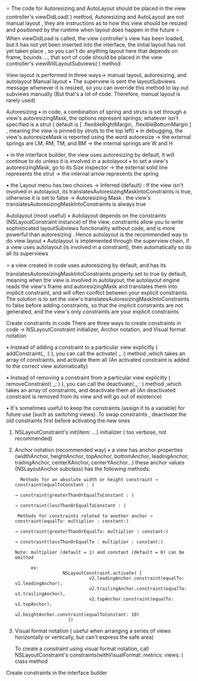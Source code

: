 ⭐️ The code for Autoresizing and AutoLayout should be placed in the view controller's viewDidLoad( ) method, Autoresizing and AutoLayout are not manual layout , they are instructions as to how this view should be resized and positioned by the runtime when layout does happen in the future
⭐️ When viewDidLoad is called, the view controller's view has been loaded, but it has not yet been inserted into the interface, the initial layout has 
      not yet taken place , so you can't do anything layout here that depends on frame, bounds ..., that sort of code should be placed in the view   
      controller's viewWillLayoutSubviews(  ) method

View layout is performed in three ways→ manual layout, autoresizing, and autolayout
Manual layout 
• The superview is sent the layoutSubviews message whenever it is resized, so you can override this method to lay out subviews manually
   (But that's a lot of code. Therefore, manual layout is rarely used)

Autoresizing
• in code, a combination of spring and struts is set through a view's autoresizingMask, the options represent springs; whatever isn't specified is a 
  strut ( default is [ .flexibleRightMargin, .flexibleBottomMargin ] , meaning the view is pinned by struts  to the top left)
• in debugging, the view's autoresizeMask is reported using the word autoresize → the external springs are LM, RM, TM, and BM
                                                                                                                                                                         → the internal springs are W and H

• in the interface builder, the view uses autoresizing by default, it will continue to do unless it is involved in a autolayout 
• to set a view's autoresizingMask, go to its Size inspector → the external solid line represents the strut 
								                                                                       → the internal arrow represents the spring                

• the Layout menu has two choices → Inferred (default) : If the view isn't involved in autolayout, its translatesAutoresizingMaskIntoConstraints is 
                                                                                                                       true, otherwise it is set to false 
                                                                          → Autoresizing Mask : the view's translatesAutoresizingMaskIntoConstraints is always true 

Autolayout (most useful) 
• Autolayout depends on the constraints (NSLayoutConstraint instance) of the view, constraints allow you to write sophisticated layoutSubviews 
  functionality without code, and is more powerful than autoresizing . Hence autolayout is the recommended way to do view layout
• Autolayout is implemented through the superview chain, if a view uses autolayout (is involved in a constraint), then automatically so do all its superviews

⭐️ a view created in code uses autoresizing by default, and has its translatesAutoresizingMaskIntoConstraints property set to true by default, meaning when the view is involved in autolayout, the autolayout engine reads the view's frame and autoresizingMask and translates them into implicit constraint, and will often conflict between your explicit constraints. The solution is to set the view's translatesAutoresizingMaskIntoConstraints to false before adding constraints, so that the implicit constraints are not generated, and the view's only constraints are your explicit constraints

Create constraints in code
There are three ways to create constraints in code → NSLayoutConstraint initializer,  Anchor notation, and Visual format notation  
 
• Instead of adding a constraint to a particular view explicitly ( addConstraint(_ :) ), you can call the activate( _ :)  method ,which takes an array of constraints, and activate them all (An activated constraint is added to the correct view automatically)    

• Instead of removing a constraint from a particular view explicitly ( removeConstraint( _: ) ), you can call the deactivate( _ : ) method ,which takes 
   an array of constraints, and deactivate them all (An deactivated constraint is removed from its view and will go out of existence)  
  
• It's sometimes useful to keep the constraints (assign it to a variable) for future use (such as switching views) .To swap constraints , deactivate the old constraints first before activating the new ones

1. NSLayoutConstraint's init(item: ...) initializer  ( too verbose, not recommended) 
  
2. Anchor notation (recommended way)
     • a view has anchor properties (widthAnchor, heightAnchor, topAnchor, bottomAnchor, leadingAnchor, trailingAnchor, centerXAnchor, 
       centerYAnchor...) these anchor values (NSLayoutAnchor subclass) has the following methods:
    
         Methods for an absolute width or height constraint → constraint(equalToConstant : )
								                                                                → constraint(greaterThanOrEqualToConstant : )
								                                                                → constraint(lessThanOrEqualToConstant : )

        Methods for constraints related to another anchor → constraint(equalTo: multiplier : constant:)
								                                                              → constraint(greaterThanOrEqualTo: multiplier : constant:)
								                                                              → constraint(lessThanOrEqualTo : multiplier : constant:)
                                                                                                                    Note: multiplier (default = 1) and constant (default = 0) can be omitted

             ex:  
                         NSLayoutConstraint.activate( [
                                   v2.leadingAnchor.constraint(equalTo: v1.leadingAnchor),
                                   v2.trailingAnchor.constraint(equalTo: v1.trailingAnchor),
                                   v2.topAnchor.constraint(equalTo: v1.topAnchor),
                                   v2.heightAnchor.constraint(equalToConstant: 10)
                           ])
        
3. Visual format notation ( useful when arranging a series of views horizontally or vertically, but can't express the safe area)

      To create a constraint using visual format notation, call NSLayoutConstraint's constraints(withVisualFormat: metrics: views: ) class method

Create constraints in the interface builder
